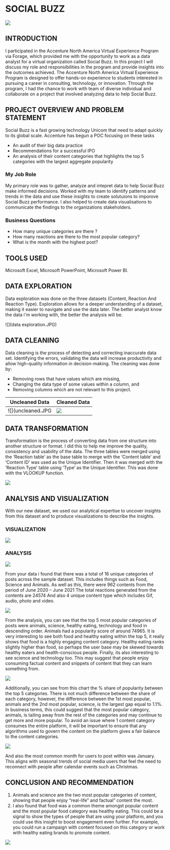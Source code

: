 # SOCIAL BUZZ

![](social_buzz.png)

## INTRODUCTION
I participated in the Accenture North America Virtual Experience Program via Forage, which provided me with the opportunity to work as a data analyst for a virtual organization called Social Buzz. In this project I will discuss my role and responsibilities in the program and provide insights into the outcomes achieved.
The Accenture North America Virtual Experience Program is designed to offer hands-on experience to students interested in pursuing a career in consulting, technology, or innovation. Through the program, I had the chance to work with team of diverse individual and collaborate on a project that involved analyzing data to help Social Buzz.

## PROJECT OVERVIEW AND PROBLEM STATEMENT
Social Buzz is a fast growing technology Unicom that need to adapt quickly to its global scale. Accenture has begun a POC focusing on these tasks
- An audit of their big data practice
- Recommendations for a successful IPO
- An analysis of their content categories that highlights the top 5 categories with the largest aggregate popularity
### My Job Role
My primary role was to gather, analyze and intepret data to help Social Buzz make informed decisions. Worked with my team to identify patterns and trends in the data and use these insights to create solutuions to imporove Social Buzz performance. I also helped to create data visualisations to communicate the findings to the organizations stakeholders.
### Business Questions
- How many unique categories are there ?
- How many reactions are there to the most popular category?
- What is the month with the highest post?

## TOOLS USED
Microsoft Excel, Microsoft PowerPoint, Microsoft Power BI.

## DATA EXPLORATION
Data exploration was done on the three datasets (Content, Reaction And Reaction Type). Exploration allows for a deeper understanding of a dataset, making it easier to navigate and use the data later. The better analyst know the data i'm working with, the better the analysis will be.

![](data exploration.JPG)

## DATA CLEANING
Data cleaning is the process of detecting and correcting inaccurate data set. Identifying the errors, validating the data will increase productivity and allow high-quality information in decision-making. The cleaning was  done by:
-	Removing rows that have values which are missing,
-	Changing the data type of some values within a column, and 
-	Removing columns which are not relevant to this project.

Uncleaned Data                          |        Cleaned Data
:--------------------------------------:|:-----------------------------------------------|
![](uncleaned.JPG                       |         ![](cleaned.JPG) 

## DATA TRANSFORMATION
Transformation is the process of converting data from one structure into another structure or format. I did this to help me improve the quality, consistency and usability of the data.
The three tables were merged using the ‘Reaction table’  as the base table to merge with the ‘Content  table’ and ‘Content ID’ was used as the Unique Identifier. Then it was merged with the ‘Reaction Type’ table using ‘Type’ as the Unique Identifier. This was done with the VLOOKUP function.

![](transformation.JPG)

## ANALYSIS AND VISUALIZATION
With our new dataset, we used our analytical expertise to uncover insights from this dataset and to produce visualizations to describe the insights.
### VISUALIZATION

![](full_dashboard.JPG)

### ANALYSIS

![](cards_dashboard.JPG)

From your data i found that there was a total of 16 unique categories of posts across the sample dataset. This includes things such as Food, Science and Animals.
As well as this, there were 962 contents from the period of June 2020 – June 2021 
The total reactions generated from the contents are 24574
And also 4 unique content type which includes Gif, audio, photo and video.

![](category_dashboard.JPG)

From the analysis, you can see that the top 5 most popular categories of posts were animals, science, healthy eating, technology and food in descending order. 
Animals had a popularity score of around 74965. It is very interesting to see both food and healthy eating within the top 5, it really shows that food is a highly engaging content category. Healthy eating ranks slightly higher than food, so perhaps the user base may be skewed towards healthy eaters and health-conscious people.
Finally, its also interesting to see science and technology too. This may suggest that people enjoy consuming factual content and snippets of content that they can learn something from.

![](category_pie.JPG)

Additionally, you can see from this chart the % share of popularity between the top 5 categories. There is not much difference between the share of each category, however, the difference between the 1st most popular, animals and the 2nd most popular, science, is the largest gap equal to 1.1%.
In business terms, this could suggest that the most popular category, animals, is tailing away from the rest of the categories and may continue to get more and more popular. To avoid an issue where 1 content category consumes the entire platform, it will be important to ensure that any algorithms used to govern the content on the platform gives a fair balance to the content categories.

![](month_dashboard.JPG)

And also the most common month for users to post within was January. This aligns with seasonal trends of social media users that feel the need to reconnect with people after calendar events such as Christmas.

## CONCLUSION AND RECOMMENDATION
1.	Animals and science are the two most popular categories of content, showing that people enjoy “real-life” and factual” content the most.
2.	I also found that food was a common theme amongst popular content and the most popular food category was healthy eating. This could be a signal to show the types of people that are using your platform, and you could use this insight to boost engagement even further. For example, you could run a campaign with content focused on this category or work with healthy eating brands to promote content.

![](thank_you.png)




